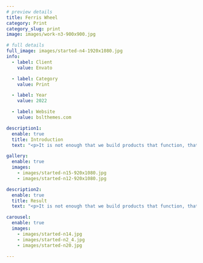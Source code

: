```yaml
---
# preview details
title: Ferris Wheel
category: Print
category_slug: print
image: images/work-n3-900x900.jpg

# full details
full_image: images/started-n4-1920x1080.jpg
info:
  - label: Client
    value: Envato

  - label: Category
    value: Print

  - label: Year
    value: 2022

  - label: Website
    value: bslthemes.com

description1:
  enable: true
  title: Introduction
  text: "<p>It is not enough that we build products that function, that are understandable and usable, we also need to build products that bring joy and excitement, pleasure and fun, and, yes, beauty to people’s lives. Creativity is to discover a question that has never been asked. If one brings up an idiosyncratic question, the answer he gives will necessarily be unique as well.</p>"

gallery:
  enable: true
  images:
    - images/started-n15-920x1080.jpg
    - images/started-n12-920x1080.jpg

description2:
  enable: true
  title: Result
  text: "<p>It is not enough that we build products that function, that are understandable and usable, we also need to build products that bring joy and excitement, pleasure and fun, and, yes, beauty to people’s lives. Creativity is to discover a question that has never been asked. If one brings up an idiosyncratic question, the answer he gives will necessarily be unique as well.</p><p>Creativity is to discover a question that has never been asked. If one brings up an idiosyncratic question, the answer he gives will necessarily be unique as well.</p>"

carousel:
  enable: true
  images:
    - images/started-n14.jpg
    - images/started-n2_4.jpg
    - images/started-n20.jpg

---
```

